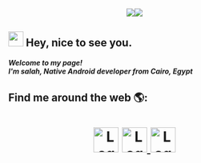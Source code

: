 <h1 align="center"><img src="https://imgbbb.com/images/2020/08/20/Vanilla-1s-286px14958fcc48cc51c2.gif"/><img src="https://imgbbb.com/images/2020/08/20/developer_breath5556925351e9b5f1.gif"/></h1>

<h2><img src="https://emojis.slackmojis.com/emojis/images/1531849430/4246/blob-sunglasses.gif?1531849430" width="30"/> Hey, nice to see you.</h2>
<h5>Welcome to my page! </br> I'm salah, Native Android developer from <b>Cairo, Egypt</b></h5>

## Find me around the web 🌎: 
 

 
 
 
 
 
 <h1 align="center"
 
  <a href="https://www.facebook.com/salah.s201">
         <img alt="Logo" src="https://cdn4.iconfinder.com/data/icons/social-media-icons-the-circle-set/48/facebook_circle-512.png"
         width="50" height="50">
 <a href="https://www.linkedin.com/in/salah-samy512">
         <img alt="Logo" src="https://cdn.iconscout.com/icon/free/png-512/linkedin-circle-1868976-1583140.png"
         width="50" height="50">
      </a><a href="mailto: abc@example.com">
         <img alt="Logo" src="https://cdn2.iconfinder.com/data/icons/social-icons-circular-color/512/gmail-512.png"
         width="50" height="50">
      </a>
